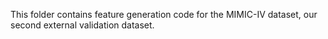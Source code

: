This folder contains feature generation code for the MIMIC-IV dataset, our second external validation dataset. 
